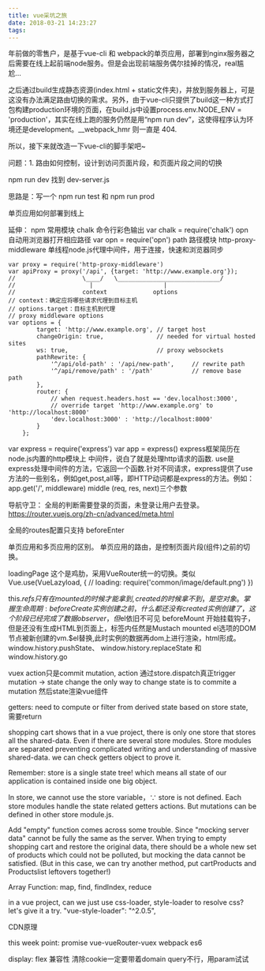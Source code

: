 ```yaml
---
title: vue采坑之旅
date: 2018-03-21 14:23:27
tags:
---
```


年前做的零售户，是基于vue-cli 和 webpack的单页应用，部署到nginx服务器之后需要在线上起前端node服务。但是会出现前端服务偶尔挂掉的情况，real尴尬...

之后通过build生成静态资源(index.html + static文件夹)，并放到服务器上，可是这没有办法满足路由切换的需求。另外，由于vue-cli只提供了build这一种方式打包构建production环境的页面，在build.js中设置process.env.NODE_ENV = 'production'，其实在线上跑的服务仍然是用“npm run dev”，这使得程序认为环境还是development。__webpack_hmr 则一直是 404.

所以，接下来就改造一下vue-cli的脚手架吧~

问题：1. 路由如何控制，设计到访问页面片段，和页面片段之间的切换

npm run dev
找到 dev-server.js

思路是：写一个 npm run test 和 npm run prod

单页应用如何部署到线上

延伸：
npm 常用模块
    chalk 命令行彩色输出 var chalk = require('chalk')
    opn 自动用浏览器打开相应路径 var opn = require('opn')
    path 路径模块
    http-proxy-middleware 单线程node.js代理中间件，用于连接，快速和浏览器同步

    var proxy = require('http-proxy-middleware')
    var apiProxy = proxy('/api', {target: 'http://www.example.org'});
    //                   \____/   \_____________________________/ 
    //                     |                    | 
    //                   context             options 
    // context：确定应将哪些请求代理到目标主机
    // options.target：目标主机到代理
    // proxy middleware options 
    var options = {
            target: 'http://www.example.org', // target host 
            changeOrigin: true,               // needed for virtual hosted sites 
            ws: true,                         // proxy websockets 
            pathRewrite: {
                '^/api/old-path' : '/api/new-path',     // rewrite path 
                '^/api/remove/path' : '/path'           // remove base path 
            },
            router: {
                // when request.headers.host == 'dev.localhost:3000', 
                // override target 'http://www.example.org' to 'http://localhost:8000' 
                'dev.localhost:3000' : 'http://localhost:8000'
            }
        };

  var express = require('express')
  var app = express()
  express框架简历在node.js内置的http模块上
  中间件，说白了就是处理http请求的函数. use是express处理中间件的方法，它返回一个函数.针对不同请求，express提供了use方法的一些别名，例如get,post,all等，即HTTP动词都是express的方法。例如：
  app.get('/', middleware)
  middle (req, res, next)三个参数

  导航守卫：
  全局的判断需要登录的页面，未登录让用户去登录。
  https://router.vuejs.org/zh-cn/advanced/meta.html

  全局的routes配置只支持 beforeEnter

  单页应用和多页应用的区别。 单页应用的路由，是控制页面片段(组件)之前的切换。

  loadingPage 这个是鸡肋，采用VueRouter统一的切换。类似
    Vue.use(VueLazyload, {
      // loading: require('common/image/default.png')
    })

 this.$refs只有在mounted的时候才能拿到,created的时候拿不到，是空对象。
 掌握生命周期:
    beforeCreate 实例创建之前，什么都还没有
    created 实例创建了，这个阶段已经完成了数据observer，但$el依旧不可见
    beforeMount 开始挂载钩子，但是还没有生成HTML到页面上，标签内任然是Mustach
    mounted el选项的DOM节点被新创建的vm.$el替换,此时实例的数据再dom上进行渲染，html形成。
  window.history.pushState、 window.history.replaceState 和 window.history.go

vuex
action只是commit mutation,
action 通过store.dispatch真正trigger mutation -> state change
the only way to change state is to commite a mutation
然后state渲染vue组件

getters: need to compute or filter from derived state based on store state, 需要return

shopping cart shows that in a vue project, there is only one store that stores all the shared-data. Even if there are several store modules. Store modules are separated preventing complicated writing and understanding of massive shared-data. we can check getters object to prove it.

Remember: store is a single state tree! which means all state of our application is contained inside one big object.

In store, we cannot use the store variable，∵ store is not defined.
Each store modules handle the state related getters actions. But mutations can be defined in other store module.js.

Add "empty" function comes across some trouble. Since "mocking server data" cannot be fully the same as the server. When trying to empty shopping cart and restore the original data, there should be a whole new set of products which could not be polluted, but mocking the data cannot be satisfied. (But in this case, we can try another method, put cartProducts and Productslist leftovers together!)

Array Function:
    map, find, findIndex, reduce

in a vue project, can we just use css-loader, style-loader to resolve css? let's give it a try.
"vue-style-loader": "^2.0.5",


  CDN原理

  this week point:
    promise
    vue-vueRouter-vuex
    webpack
    es6


display: flex 兼容性
清除cookie一定要带着domain
query不行，用param试试

